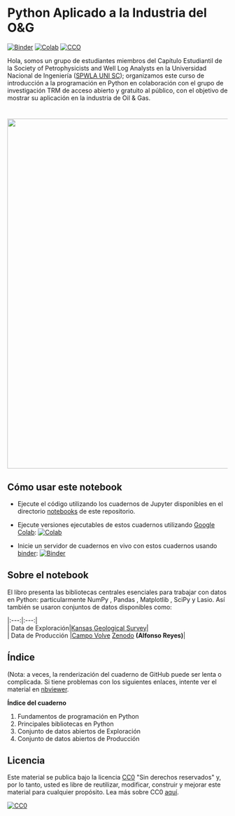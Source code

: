 # Python Aplicado a la Industria del O&G

[![Binder](https://mybinder.org/badge.svg)](https://hub.gke2.mybinder.org/user/enriquemezav-sp-pythonappliedog-486wh4eq/notebooks/notebook/ws_spwlaunisc.ipynb)
[![Colab](https://colab.research.google.com/assets/colab-badge.svg)](https://github.com/enriquemezav/spwlaunisc/blob/master/notebook/ws_spwlaunisc.ipynb)
[![CCO](https://img.shields.io/github/license/softwareunderground/awesome-open-geoscience.svg)](https://github.com/enriquemezav/spwlaunisc_PythonAppliedOG/blob/master/LICENSE)

Hola, somos un grupo de estudiantes miembros del Capítulo Estudiantil de la Society of Petrophysicists and Well Log Analysts en la Universidad Nacional de Ingeniería ([SPWLA UNI SC](https://www.linkedin.com/company/spwlaunisc/)); organizamos este curso de introducción a la programación en Python en colaboración con el grupo de investigación TRM de acceso abierto y gratuito al público, con el objetivo de mostrar su aplicación en la industria de Oil & Gas.

<H1 align="center"><img src="https://i.ibb.co/0GKk29s/Dise-o-sin-t-tulo.png" width = 800></H1>

## Cómo usar este notebook

- Ejecute el código utilizando los cuadernos de Jupyter disponibles en el directorio [notebooks](notebook) de este repositorio. 

- Ejecute versiones ejecutables de estos cuadernos utilizando [Google Colab](http://colab.research.google.com): [![Colab](https://colab.research.google.com/assets/colab-badge.svg)](https://github.com/enriquemezav/spwlaunisc/blob/master/notebook/ws_spwlaunisc.ipynb)

- Inicie un servidor de cuadernos en vivo con estos cuadernos usando [binder](https://beta.mybinder.org/): [![Binder](https://mybinder.org/badge.svg)](https://hub.gke2.mybinder.org/user/enriquemezav-sp-pythonappliedog-486wh4eq/notebooks/notebook/ws_spwlaunisc.ipynb)

## Sobre el notebook

El libro presenta las bibliotecas centrales esenciales para trabajar con datos en Python: particularmente NumPy , Pandas , Matplotlib , SciPy y Lasio. Así también se usaron conjuntos de datos disponibles como: 

|:---:|:---:|  
| Data de Exploración|[Kansas Geological Survey](http://www.kgs.ku.edu/PRS/Scans/Log_Summary/index.html)|  
| Data de Producción |[Campo Volve](https://www.equinor.com/en/how-and-why/digitalisation-in-our-dna/volve-field-data-village) [Zenodo](https://zenodo.org/) **(Alfonso Reyes)**|

## Índice
(Nota: a veces, la renderización del cuaderno de GitHub puede ser lenta o complicada. Si tiene problemas con los siguientes enlaces, intente ver el material en [nbviewer](https://nbviewer.jupyter.org/github/enriquemezav/spwlaunisc_PythonAppliedOG/blob/master/notebook/ws_spwlaunisc.ipynb).

**Índice del cuaderno**

1. Fundamentos de programación en Python
2. Principales bibliotecas en Python
3. Conjunto de datos abiertos de Exploración
4. Conjunto de datos abiertos de Producción

## Licencia

Este material se publica bajo la licencia [CC0](LICENSE) "Sin derechos reservados" y, por lo tanto, usted es libre de reutilizar, modificar, construir y mejorar este material para cualquier propósito. Lea más sobre CC0 [aquí](https://creativecommons.org/share-your-work/public-domain/cc0/).

[![CC0](http://mirrors.creativecommons.org/presskit/buttons/88x31/svg/cc-zero.svg)](https://creativecommons.org/publicdomain/zero/1.0/)
